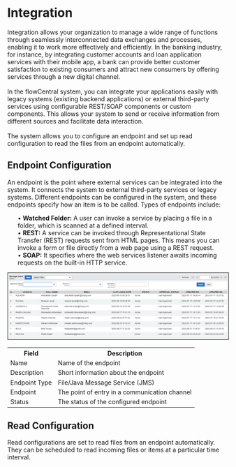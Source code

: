 # Integration
Integration allows your organization to manage a wide range of functions through seamlessly interconnected data exchanges and processes, enabling it to work more effectively and efficiently.  In the banking industry, for instance, by integrating customer accounts and loan application services with their mobile app, a bank can provide better customer satisfaction to existing consumers and attract new consumers by offering services through a new digital channel.<br><br>
In the flowCentral system, you can integrate your applications easily with legacy systems (existing backend applications) or external third-party services using configurable REST/SOAP components or custom components. This allows your system to send or receive information from different sources and facilitate data interaction.<br><br>
The system allows you to configure an endpoint and set up read configuration to read the files from an endpoint automatically.

## Endpoint Configuration
An endpoint is the point where external services can be integrated into the system. It connects the system to external third-party services or legacy systems. Different endpoints can be configured in the system, and these endpoints specify how an item is to be called. Types of endpoints include:
<ul>
    •	<b>Watched Folder:</b>  A user can invoke a service by placing a file in a folder, which is scanned at a defined interval.<br> 
    •	<b>REST:</b> A service can be invoked through Representational State Transfer (REST) requests sent from HTML pages. This means     you can invoke a form or file directly from a web page using a REST request.<br>
    •	<b>SOAP:</b> It specifies where the web services listener awaits incoming requests on the built-in HTTP service.<br>
</ul>
<img src="images/end_user_images/user_grid.png" alt="User form" style="border: 2px solid  gray;"><br>
<table>
    <tr>
        <th>Field</th>
        <th>Description</th>
    </tr>
    <tr>
        <td>Name</td>
        <td>Name of the endpoint</td>
    </tr>
    <tr>
        <td>Description</td>
        <td>Short information about the endpoint</td>
    </tr>
    <tr>
        <td>Endpoint Type</td>
        <td>File/Java Message Service (JMS)</td>
    </tr>
    <tr>
        <td>Endpoint</td>
        <td>The point of entry in a communication channel</td>
    </tr>
    <tr>
        <td>Status</td>
        <td>The status of the configured endpoint</td>
    </tr>
</table>

## Read Configuration
Read configurations are set to read files from an endpoint automatically. They can be scheduled to read incoming files or items at a particular time interval. 
